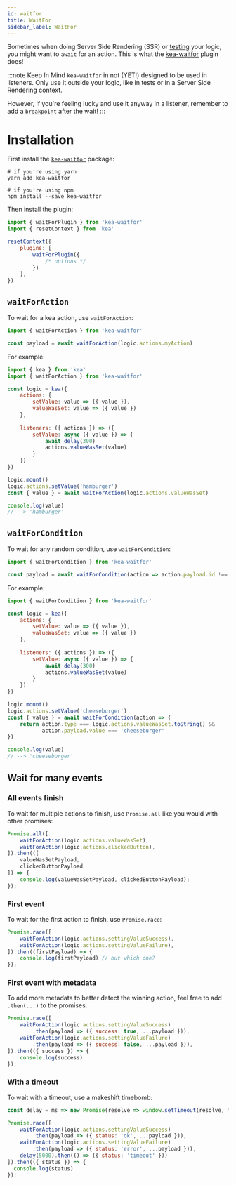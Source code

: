 ```yaml
---
id: waitfor
title: WaitFor
sidebar_label: WaitFor
---
```


Sometimes when doing Server Side Rendering (SSR) or [testing](/docs/guide/testing) your logic, you might
want to `await` for an action. This is what the [kea-waitfor](https://github.com/keajs/kea-waitfor) 
plugin does!

:::note Keep In Mind
`kea-waitfor` in not (YET!) designed to be used in listeners. Only use it outside your logic,
like in tests or in a Server Side Rendering context.

However, if you're feeling lucky and use it anyway in a listener, remember to add a [`breakpoint`](/docs/guide/additional#breakpoints) after the wait!
::: 

# Installation

First install the [`kea-waitfor`](https://github.com/keajs/kea-waitfor) package:

```shell
# if you're using yarn
yarn add kea-waitfor

# if you're using npm
npm install --save kea-waitfor
```

Then install the plugin:

```javascript
import { waitForPlugin } from 'kea-waitfor'
import { resetContext } from 'kea'

resetContext({
    plugins: [
        waitForPlugin({
            /* options */
        })
    ],
})
```

## `waitForAction`

To wait for a kea action, use `waitForAction`:

```javascript
import { waitForAction } from 'kea-waitfor'

const payload = await waitForAction(logic.actions.myAction)
```

For example: 

```javascript
import { kea } from 'kea'
import { waitForAction } from 'kea-waitfor'

const logic = kea({
    actions: {
        setValue: value => ({ value }),
        valueWasSet: value => ({ value })
    },
    
    listeners: ({ actions }) => ({
        setValue: async ({ value }) => {
            await delay(300)
            actions.valueWasSet(value)
        }
    })
})

logic.mount()
logic.actions.setValue('hamburger')
const { value } = await waitForAction(logic.actions.valueWasSet)

console.log(value) 
// --> 'hamburger'
```


## `waitForCondition`

To wait for any random condition, use `waitForCondition`:

```javascript
import { waitForCondition } from 'kea-waitfor'

const payload = await waitForCondition(action => action.payload.id !== 'new')
```

For example: 

```javascript
import { waitForCondition } from 'kea-waitfor'

const logic = kea({
    actions: {
        setValue: value => ({ value }),
        valueWasSet: value => ({ value })
    },
    
    listeners: ({ actions }) => ({
        setValue: async ({ value }) => {
            await delay(300)
            actions.valueWasSet(value)
        }
    })
})

logic.mount()
logic.actions.setValue('cheeseburger')
const { value } = await waitForCondition(action => {
    return action.type === logic.actions.valueWasSet.toString() && 
           action.payload.value === 'cheeseburger'
})

console.log(value) 
// --> 'cheeseburger'
```

## Wait for many events

### All events finish

To wait for multiple actions to finish, use `Promise.all` like you would with other
promises: 

```javascript
Promise.all([
    waitForAction(logic.actions.valueWasSet),
    waitForAction(logic.actions.clickedButton),
]).then(([
    valueWasSetPayload,
    clickedButtonPayload
]) => {
    console.log(valueWasSetPayload, clickedButtonPayload);
});
```

### First event

To wait for the first action to finish, use `Promise.race`:

```javascript
Promise.race([
    waitForAction(logic.actions.settingValueSuccess),
    waitForAction(logic.actions.settingValueFailure),
]).then((firstPayload) => {
    console.log(firstPayload) // but which one?
});
```

### First event with metadata

To add more metadata to better detect the winning action, feel free to
add `.then(...)` to the promises:

```javascript
Promise.race([
    waitForAction(logic.actions.settingValueSuccess)
        .then(payload => ({ success: true, ...payload })),
    waitForAction(logic.actions.settingValueFailure)
        .then(payload => ({ success: false, ...payload })),
]).then(({ success }) => {
    console.log(success)
});
```

### With a timeout

To wait with a timeout, use a makeshift timebomb:

```javascript
const delay = ms => new Promise(resolve => window.setTimeout(resolve, ms))

Promise.race([
    waitForAction(logic.actions.settingValueSuccess)
        .then(payload => ({ status: 'ok', ...payload })),
    waitForAction(logic.actions.settingValueFailure)
        .then(payload => ({ status: 'error', ...payload })),
    delay(5000).then(() => ({ status: 'timeout' }))
]).then(({ status }) => {
  console.log(status)
});
```
